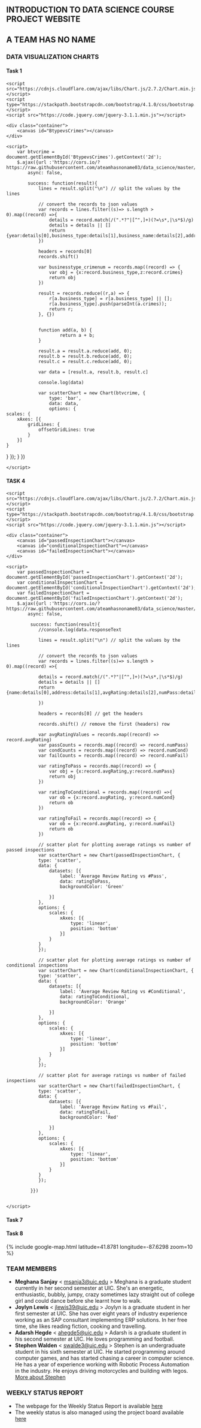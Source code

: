 ## INTRODUCTION TO DATA SCIENCE COURSE PROJECT WEBSITE 

## A TEAM HAS NO NAME

### DATA VISUALIZATION CHARTS

#### Task 1
<html>
<head>

	<script src="https://cdnjs.cloudflare.com/ajax/libs/Chart.js/2.7.2/Chart.min.js"></script>
	<script type="https://stackpath.bootstrapcdn.com/bootstrap/4.1.0/css/bootstrap.min.css"></script>
	<script src="https://code.jquery.com/jquery-3.1.1.min.js"></script>

</head>


<body>

	<div class="container">
		<canvas id="BtypevsCrimes"></canvas>
	</div>

	<script>
		var btvcrime = document.getElementById('BtypevsCrimes').getContext('2d');
		$.ajax({url :'https://cors.io/?https://raw.githubusercontent.com/ateamhasnoname03/data_science/master/Data%20Integration%20and%20Analytics/output/Task_1_result.csv',
			async: false,

			success: function(result){
				lines = result.split("\n") // split the values by the lines

				// convert the records to json values
				var records = lines.filter((s)=> s.length > 0).map((record) =>{
					details = record.match(/(".*?"|[^",]+)(?=\s*,|\s*$)/g)
					details = details || []
					return {year:details[0],business_type:details[1],business_name:details[2],address:details[3],has_T:details[4],has_L:details[5],crime_type:details[6],crimes:details[7],arrests:details[8],OnPremises:details[9]}
				})

				headers = records[0]
				records.shift()

				var businesstype_crimenum = records.map((record) => {
					var obj = {x:record.business_type,z:record.crimes}
					return obj
				})

				result = records.reduce((r,a) => {
					r[a.business_type] = r[a.business_type] || [];
					r[a.business_type].push(parseInt(a.crimes));
					return r;
				}, {})
				

				function add(a, b) {
						return a + b;
				}

				result.a = result.a.reduce(add, 0);
				result.b = result.b.reduce(add, 0);
				result.c = result.c.reduce(add, 0);

				var data = [result.a, result.b, result.c]

				console.log(data)

				var scatterChart = new Chart(btvcrime, {
					type: 'bar',
					data: data,
					options: {
    scales: {
        xAxes: [{
            gridLines: {
                offsetGridLines: true
            }
        }]
    }
}
				});
			}
		})

	</script>

</body>
</html>

#### TASK 4
<html>
<head>

	<script src="https://cdnjs.cloudflare.com/ajax/libs/Chart.js/2.7.2/Chart.min.js"></script>
	<script type="https://stackpath.bootstrapcdn.com/bootstrap/4.1.0/css/bootstrap.min.css"></script>
	<script src="https://code.jquery.com/jquery-3.1.1.min.js"></script>

</head>


<body>

	<div class="container">
		<canvas id="passedInspectionChart"></canvas>
		<canvas id="conditionalInspectionChart"></canvas>
		<canvas id="failedInspectionChart"></canvas>
	</div>

	<script>
		var passedInspectionChart = document.getElementById('passedInspectionChart').getContext('2d');
		var conditionalInspectionChart = document.getElementById('conditionalInspectionChart').getContext('2d');
		var failedInspectionChart = document.getElementById('failedInspectionChart').getContext('2d');
		$.ajax({url :'https://cors.io/?https://raw.githubusercontent.com/ateamhasnoname03/data_science/master/Data%20Integration%20and%20Analytics/output/task4_result.csv',
			async: false,

			 success: function(result){
			 	//console.log(data.responseText

				lines = result.split("\n") // split the values by the lines

				// convert the records to json values
				var records = lines.filter((s)=> s.length > 0).map((record) =>{
				
				details = record.match(/(".*?"|[^",]+)(?=\s*,|\s*$)/g)
				details = details || []
				return {name:details[0],address:details[1],avgRating:details[2],numPass:details[3],numCond:details[4],numFail:details[5]}
				
				})

				headers = records[0] // get the headers

				records.shift() // remove the first (headers) row

				var avgRatingValues = records.map((record) => record.avgRating)
				var passCounts = records.map((record) => record.numPass)
				var condCounts = records.map((record) => record.numCond)
				var failCounts = records.map((record) => record.numFail)

				var ratingToPass = records.map((record) => {
					var obj = {x:record.avgRating,y:record.numPass}
					return obj
				})

				var ratingToConditional = records.map((record) =>{
					var ob = {x:record.avgRating, y:record.numCond}
					return ob
				})

				var ratingToFail = records.map((record) => {
					var ob = {x:record.avgRating, y:record.numFail}
					return ob
				})

				// scatter plot for plotting average ratings vs number of passed inspections
				var scatterChart = new Chart(passedInspectionChart, {
			    type: 'scatter',
			    data: {
			        datasets: [{
			            label: 'Average Review Rating vs #Pass',
			            data: ratingToPass,
			            backgroundColor: 'Green'

			        }]
			    },
			    options: {
			        scales: {
			            xAxes: [{
			                type: 'linear',
			                position: 'bottom'
			            }]
			        }
			    }
				});

				// scatter plot for plotting average ratings vs number of conditional inspections
				var scatterChart = new Chart(conditionalInspectionChart, {
			    type: 'scatter',
			    data: {
			        datasets: [{
			            label: 'Average Review Rating vs #Conditional',
			            data: ratingToConditional,
			            backgroundColor: 'Orange'
			            
			        }]
			    },
			    options: {
			        scales: {
			            xAxes: [{
			                type: 'linear',
			                position: 'bottom'
			            }]
			        }
			    }
				});	

				// scatter plot for average ratings vs number of failed inspections
				var scatterChart = new Chart(failedInspectionChart, {
			    type: 'scatter',
			    data: {
			        datasets: [{
			            label: 'Average Review Rating vs #Fail',
			            data: ratingToFail,
			            backgroundColor: 'Red'

			        }]
			    },
			    options: {
			        scales: {
			            xAxes: [{
			                type: 'linear',
			                position: 'bottom'
			            }]
			        }
			    }
				});

			 }})

		
	</script>

</body>
</html>

#### Task 7
<html>
<script src="https://cdnjs.cloudflare.com/ajax/libs/Chart.js/2.7.2/Chart.min.js"></script>
<script type="https://stackpath.bootstrapcdn.com/bootstrap/4.1.0/css/bootstrap.min.css"></script>
<script src="https://code.jquery.com/jquery-3.1.1.min.js"></script>
<script src="https://ajax.googleapis.com/ajax/libs/jquery/3.3.1/jquery.min.js"></script>
<div class="container">
	<canvas id="reviewRatingChart"width="50" height="25""></canvas>
</div>
<script>
	var reviewRatingChart = document.getElementById('reviewRatingChart').getContext('2d');
	$.ajax({url :'https://cors.io/?https://raw.githubusercontent.com/ateamhasnoname03/data_science/master/Data%20Integration%20and%20Analytics/output/task7_output.csv',
		async: false,
		 success: function(result){
		 	//console.log(data.responseText
			lines = result.split("\n") // split the values by the lines
			// convert the records to json values
			var records = lines.filter((s)=> s.length > 0).map((record) =>{
			details = record.match(/(".*?"|[^",]+)(?=\s*,|\s*$)/g)
			details = details || []
			return {review:details[0],reviewRating:details[1]}
			})

			headers = records[0] // get the headers

			records.shift() // remove the first (headers) row
			
			var reviewRatingValues = records.map((record) => record.reviewRating)
			count_1=count_2=count_3=count_4=count_5 = 0 
			reviewRatingValues.forEach(function(item) {
				//console.log(item)
				if(item == "1") count_1++;
				else if(item == "2") count_2++;
				else if(item == "3") count_3++;
				else if(item == "4") count_4++;
				else if(item == "5") count_5++;
			})
			// pieChart for plotting review ratings
			var pieChart = new Chart(reviewRatingChart,{
		    type: 'pie',
		    data: {
			labels: ["Review Rating 1", "Review Rating 2", "Review Rating 3", "Review Rating 4", "Review Rating 5"],
			 datasets: [
			 {
				data: [count_1,count_2,count_3,count_4,count_5],
				//data: [1000,2000,3000,4000,5000],
		        backgroundColor: [
					"red", 
					"orange", 
					"yellow", 
					"blue",
					"green"
				]
		    }]
		    }
			}
			);	

		 }}
		 )
</script>
</html>



#### Task 8
{% include google-map.html latitude=41.8781 longitude=-87.6298 zoom=10 %}



### TEAM MEMBERS
- **Meghana Sanjay**
  < msanja3@uic.edu > 
  Meghana is a graduate student currently in her second semester at UIC. She's an energetic, enthusiastic, bubbly, jumpy, crazy sometimes lazy straight out of college girl and could dance before she learnt how to walk.
- **Joylyn Lewis**
  < jlewis39@uic.edu > 
  Joylyn is a graduate student in her first semester at UIC. She has over eight years of industry experience working as an SAP      consultant implementing ERP solutions. In her free time, she likes reading fiction, cooking and travelling.
- **Adarsh Hegde** < ahegde5@uic.edu >
  Adarsh is a graduate student in his second semester at UIC. He loves programming and football.
- **Stephen Walden** < swalde3@uic.edu >
  Stephen is an undergraduate student in his sixth semester at UIC. He started programming around computer games, and has started chasing a career in computer science. He has a year of experience working with Robotic Process Automation in the industry. He enjoys driving motorcycles and building with legos. [More about Stephen](https://walden1995.github.io/)

### WEEKLY STATUS REPORT
- The webpage for the Weekly Status Report is available [here](https://github.com/ateamhasnoname03/data_science/wiki/Weekly-Status-Report)
- The weekly status is also managed using the project board available [here](https://github.com/ateamhasnoname03/data_science/projects/1)

